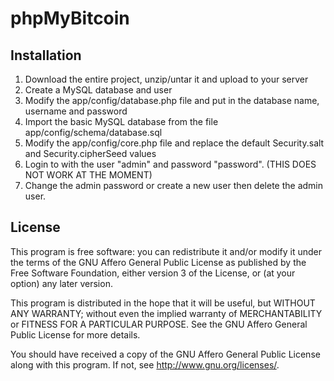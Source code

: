 phpMyBitcoin
============

Installation
------------
1. Download the entire project, unzip/untar it and upload to your server
2. Create a MySQL database and user
3. Modify the app/config/database.php file and put in the database name, username and password
4. Import the basic MySQL database from the file app/config/schema/database.sql
5. Modify the app/config/core.php file and replace the default Security.salt and Security.cipherSeed values
6. Login to with the user "admin" and password "password". (THIS DOES NOT WORK AT THE MOMENT)
7. Change the admin password or create a new user then delete the admin user.

License
-------
This program is free software: you can redistribute it and/or modify
it under the terms of the GNU Affero General Public License as published by
the Free Software Foundation, either version 3 of the License, or
(at your option) any later version.

This program is distributed in the hope that it will be useful,
but WITHOUT ANY WARRANTY; without even the implied warranty of
MERCHANTABILITY or FITNESS FOR A PARTICULAR PURPOSE.  See the
GNU Affero General Public License for more details.

You should have received a copy of the GNU Affero General Public License
along with this program.  If not, see <http://www.gnu.org/licenses/>.
